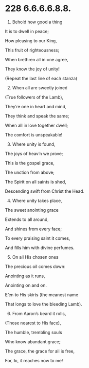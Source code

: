# 228 6.6.6.6.8.8.

1.  Behold how good a thing

It is to dwell in peace;

How pleasing to our King,

This fruit of righteousness;

When brethren all in one agree,

They know the joy of unity!

(Repeat the last line of each stanza)

2.  When all are sweetly joined

(True followers of the Lamb),

They’re one in heart and mind,

They think and speak the same;

When all in love together dwell;

The comfort is unspeakable!

3.  Where unity is found,

The joys of heav’n we prove;

This is the gospel grace,

The unction from above;

The Spirit on all saints is shed,

Descending swift from Christ the Head.

4.  Where unity takes place,

The sweet anointing grace

Extends to all around,

And shines from every face;

To every praising saint it comes,

And fills him with divine perfumes.

5.  On all His chosen ones

The precious oil comes down:

Anointing as it runs,

Anointing on and on.

E’en to His skirts (the meanest name

That longs to love the bleeding Lamb).

6.  From Aaron’s beard it rolls,

(Those nearest to His face),

The humble, trembling souls

Who know abundant grace;

The grace, the grace for all is free,

For, lo, it reaches now to me!

